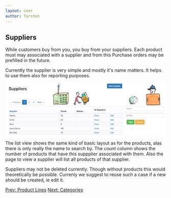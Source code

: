 ```yaml
---
layout: user
author: Torsten
---
```


## Suppliers

While customers buy from you, you buy from your suppliers. Each product must may associated with a supplier and from this
Purchase orders may be prefilled in the future.

Currently the supplier is very simple and mostly it's name matters. It helps to use them also for reporting purposes.

![Suppliers](images/suppliers.png)

The list view shows the same kind of basic layout as for the products, alas there is only really the name to search by.
The *count* column shows the number of products that have this suppplier associated with them. 
Also the page to view a supplier will list all products of that supplier.

Suppliers may not be deleted currently. Though without products this would theoretically be possible. 
Currenly we suggest to reuse such a case if a new should be created, ie edit it.

[Prev: Product Lines](06_product_lines.html)        [Next: Categories](08_categories.html)    

